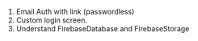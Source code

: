 1. Email Auth with link (passwordless)
2. Custom login screen.
3. Understand FirebaseDatabase and FirebaseStorage